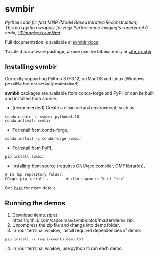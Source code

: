 # svmbir

*Python code for fast MBIR (Model Based Iterative Reconstruction)  
This is a python wrapper for High Performance Imaging's supervoxel C code, [HPImaging/sv-mbirct](https://github.com/HPImaging/sv-mbirct).*

Full documentation is available at [svmbir_docs](https://svmbir.readthedocs.io).

To cite this software package, please use the bibtext entry at [cite_svmbir](https://svmbir.readthedocs.io/en/latest/credits.html#references).

## Installing svmbir

Currently supporting Python 3.9-3.12, on MacOS and Linux (Windows possible but not actively maintained).

**svmbir** packages are available from conda-forge and PyPI, or can be built and installed from source.

- (recommended) Create a clean virtural environment, such as

```
conda create -n svmbir python=3.10
conda activate svmbir
```

- To install from conda-forge,

```
conda install -c conda-forge svmbir
```

- To install from PyPI,

```
pip install svmbir
```

- Installing from source (requires GNU/gcc compiler, OMP libraries),

```
# In top repository folder,
CC=gcc pip install .        # also supports Intel "icc"
```

See [here](https://svmbir.readthedocs.io/en/latest/install.html#)
for more details.



## Running the demos
1. Download demo.zip at https://github.com/cabouman/svmbir/blob/master/demo.zip.
2. Uncompress the zip file and change into demo folder.
3. In your terminal window, install required dependencies of demo. 
```
pip install -r requirements_demo.txt
```
4. In your terminal window, use python to run each demo.




